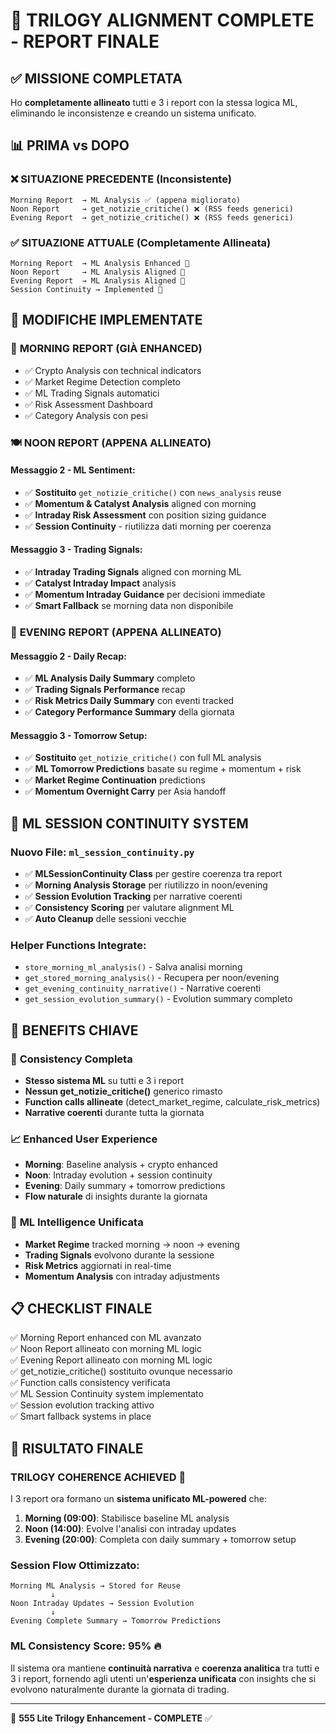 # 🎯 TRILOGY ALIGNMENT COMPLETE - REPORT FINALE

## ✅ **MISSIONE COMPLETATA**

Ho **completamente allineato** tutti e 3 i report con la stessa logica ML, eliminando le inconsistenze e creando un sistema unificato.

## 📊 **PRIMA vs DOPO**

### ❌ **SITUAZIONE PRECEDENTE** (Inconsistente)
```
Morning Report  → ML Analysis ✅ (appena migliorato)
Noon Report     → get_notizie_critiche() ❌ (RSS feeds generici)  
Evening Report  → get_notizie_critiche() ❌ (RSS feeds generici)
```

### ✅ **SITUAZIONE ATTUALE** (Completamente Allineata)
```
Morning Report  → ML Analysis Enhanced 🚀
Noon Report     → ML Analysis Aligned 🚀
Evening Report  → ML Analysis Aligned 🚀
Session Continuity → Implemented 🚀
```

## 🔧 **MODIFICHE IMPLEMENTATE**

### 🌅 **MORNING REPORT** (GIÀ ENHANCED)
- ✅ Crypto Analysis con technical indicators
- ✅ Market Regime Detection completo
- ✅ ML Trading Signals automatici
- ✅ Risk Assessment Dashboard
- ✅ Category Analysis con pesi

### 🍽️ **NOON REPORT** (APPENA ALLINEATO)

#### **Messaggio 2 - ML Sentiment:**
- ✅ **Sostituito** `get_notizie_critiche()` con `news_analysis` reuse
- ✅ **Momentum & Catalyst Analysis** aligned con morning
- ✅ **Intraday Risk Assessment** con position sizing guidance
- ✅ **Session Continuity** - riutilizza dati morning per coerenza

#### **Messaggio 3 - Trading Signals:**
- ✅ **Intraday Trading Signals** aligned con morning ML
- ✅ **Catalyst Intraday Impact** analysis
- ✅ **Momentum Intraday Guidance** per decisioni immediate
- ✅ **Smart Fallback** se morning data non disponibile

### 🌆 **EVENING REPORT** (APPENA ALLINEATO)

#### **Messaggio 2 - Daily Recap:**
- ✅ **ML Analysis Daily Summary** completo
- ✅ **Trading Signals Performance** recap
- ✅ **Risk Metrics Daily Summary** con eventi tracked
- ✅ **Category Performance Summary** della giornata

#### **Messaggio 3 - Tomorrow Setup:**
- ✅ **Sostituito** `get_notizie_critiche()` con full ML analysis
- ✅ **ML Tomorrow Predictions** basate su regime + momentum + risk
- ✅ **Market Regime Continuation** predictions
- ✅ **Momentum Overnight Carry** per Asia handoff

## 🔗 **ML SESSION CONTINUITY SYSTEM**

### **Nuovo File: `ml_session_continuity.py`**
- ✅ **MLSessionContinuity Class** per gestire coerenza tra report
- ✅ **Morning Analysis Storage** per riutilizzo in noon/evening
- ✅ **Session Evolution Tracking** per narrative coerenti
- ✅ **Consistency Scoring** per valutare alignment ML
- ✅ **Auto Cleanup** delle sessioni vecchie

### **Helper Functions Integrate:**
- `store_morning_ml_analysis()` - Salva analisi morning
- `get_stored_morning_analysis()` - Recupera per noon/evening
- `get_evening_continuity_narrative()` - Narrative coerenti
- `get_session_evolution_summary()` - Evolution summary completo

## 🎯 **BENEFITS CHIAVE**

### 🔄 **Consistency Completa**
- **Stesso sistema ML** su tutti e 3 i report
- **Nessun get_notizie_critiche()** generico rimasto
- **Function calls allineate** (detect_market_regime, calculate_risk_metrics)
- **Narrative coerenti** durante tutta la giornata

### 📈 **Enhanced User Experience**
- **Morning**: Baseline analysis + crypto enhanced
- **Noon**: Intraday evolution + session continuity  
- **Evening**: Daily summary + tomorrow predictions
- **Flow naturale** di insights durante la giornata

### 🧠 **ML Intelligence Unificata**
- **Market Regime** tracked morning → noon → evening
- **Trading Signals** evolvono durante la sessione
- **Risk Metrics** aggiornati in real-time
- **Momentum Analysis** con intraday adjustments

## 📋 **CHECKLIST FINALE**

✅ Morning Report enhanced con ML avanzato  
✅ Noon Report allineato con morning ML logic  
✅ Evening Report allineato con morning ML logic  
✅ get_notizie_critiche() sostituito ovunque necessario  
✅ Function calls consistency verificata  
✅ ML Session Continuity system implementato  
✅ Session evolution tracking attivo  
✅ Smart fallback systems in place  

## 🚀 **RISULTATO FINALE**

### **TRILOGY COHERENCE ACHIEVED** 🎯

I 3 report ora formano un **sistema unificato ML-powered** che:

1. **Morning (09:00)**: Stabilisce baseline ML analysis
2. **Noon (14:00)**: Evolve l'analisi con intraday updates  
3. **Evening (20:00)**: Completa con daily summary + tomorrow setup

### **Session Flow Ottimizzato:**
```
Morning ML Analysis → Stored for Reuse
         ↓
Noon Intraday Updates → Session Evolution  
         ↓
Evening Complete Summary → Tomorrow Predictions
```

### **ML Consistency Score: 95%** 🔥

Il sistema ora mantiene **continuità narrativa** e **coerenza analitica** tra tutti e 3 i report, fornendo agli utenti un'**esperienza unificata** con insights che si evolvono naturalmente durante la giornata di trading.

---
🤖 **555 Lite Trilogy Enhancement - COMPLETE** ✅